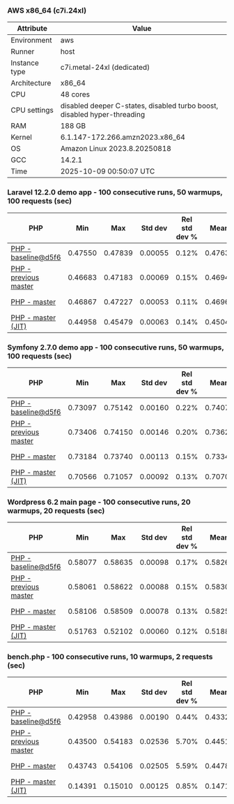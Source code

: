 ### AWS x86_64 (c7i.24xl)

|  Attribute    |     Value      |
|---------------|----------------|
| Environment   |aws|
| Runner        |host|
| Instance type |c7i.metal-24xl (dedicated)|
| Architecture  |x86_64
| CPU           |48 cores|
| CPU settings  |disabled deeper C-states, disabled turbo boost, disabled hyper-threading|
| RAM           |188 GB|
| Kernel        |6.1.147-172.266.amzn2023.x86_64|
| OS            |Amazon Linux 2023.8.20250818|
| GCC           |14.2.1|
| Time          |2025-10-09 00:50:07 UTC|

### Laravel 12.2.0 demo app - 100 consecutive runs, 50 warmups, 100 requests (sec)

|     PHP     |     Min     |     Max     |    Std dev   | Rel std dev % |  Mean  | Mean diff % |   Median   | Median diff % |   Skew  | P-value |  Instr count  |     Memory    |
|-------------|-------------|-------------|--------------|---------------|--------|-------------|------------|---------------|---------|---------|---------------|---------------|
|[PHP - baseline@d5f6](https://github.com/php/php-src/commit/d5f6e56610)|0.47550|0.47839|0.00055|0.12%|0.47638|0.00%|0.47625|0.00%|1.362|0.999|180947073|43.67 MB|
|[PHP - previous master](https://github.com/php/php-src/commit/f905950ba5)|0.46683|0.47183|0.00069|0.15%|0.46944|-1.46%|0.46938|-1.44%|0.192|0.000|176327951|44.31 MB|
|[PHP - master](https://github.com/php/php-src/commit/baa5319632)|0.46867|0.47227|0.00053|0.11%|0.46967|-1.41%|0.46963|-1.39%|1.622|0.000|176400835|44.31 MB|
|[PHP - master (JIT)](https://github.com/php/php-src/commit/baa5319632)|0.44958|0.45479|0.00063|0.14%|0.45044|-5.45%|0.45034|-5.44%|3.644|0.000|147879870|53.45 MB|

### Symfony 2.7.0 demo app - 100 consecutive runs, 50 warmups, 100 requests (sec)

|     PHP     |     Min     |     Max     |    Std dev   | Rel std dev % |  Mean  | Mean diff % |   Median   | Median diff % |   Skew  | P-value |  Instr count  |     Memory    |
|-------------|-------------|-------------|--------------|---------------|--------|-------------|------------|---------------|---------|---------|---------------|---------------|
|[PHP - baseline@d5f6](https://github.com/php/php-src/commit/d5f6e56610)|0.73097|0.75142|0.00160|0.22%|0.74072|0.00%|0.74063|0.00%|0.780|0.999|291620724|40.27 MB|
|[PHP - previous master](https://github.com/php/php-src/commit/f905950ba5)|0.73406|0.74150|0.00146|0.20%|0.73620|-0.61%|0.73576|-0.66%|1.595|0.000|287355527|40.53 MB|
|[PHP - master](https://github.com/php/php-src/commit/baa5319632)|0.73184|0.73740|0.00113|0.15%|0.73347|-0.98%|0.73324|-1.00%|1.269|0.000|287318308|40.56 MB|
|[PHP - master (JIT)](https://github.com/php/php-src/commit/baa5319632)|0.70566|0.71057|0.00092|0.13%|0.70706|-4.54%|0.70681|-4.57%|1.434|0.000|267677450|47.84 MB|

### Wordpress 6.2 main page - 100 consecutive runs, 20 warmups, 20 requests (sec)

|     PHP     |     Min     |     Max     |    Std dev   | Rel std dev % |  Mean  | Mean diff % |   Median   | Median diff % |   Skew  | P-value |  Instr count  |     Memory    |
|-------------|-------------|-------------|--------------|---------------|--------|-------------|------------|---------------|---------|---------|---------------|---------------|
|[PHP - baseline@d5f6](https://github.com/php/php-src/commit/d5f6e56610)|0.58077|0.58635|0.00098|0.17%|0.58269|0.00%|0.58256|0.00%|1.336|0.999|1123342377|43.79 MB|
|[PHP - previous master](https://github.com/php/php-src/commit/f905950ba5)|0.58061|0.58622|0.00088|0.15%|0.58306|0.06%|0.58294|0.07%|1.146|0.000|1120245609|44.13 MB|
|[PHP - master](https://github.com/php/php-src/commit/baa5319632)|0.58106|0.58509|0.00078|0.13%|0.58255|-0.02%|0.58240|-0.03%|0.844|0.399|1120210173|44.13 MB|
|[PHP - master (JIT)](https://github.com/php/php-src/commit/baa5319632)|0.51763|0.52102|0.00060|0.12%|0.51885|-10.96%|0.51878|-10.95%|1.094|0.000|866265709|61.55 MB|

### bench.php - 100 consecutive runs, 10 warmups, 2 requests (sec)

|     PHP     |     Min     |     Max     |    Std dev   | Rel std dev % |  Mean  | Mean diff % |   Median   | Median diff % |   Skew  | P-value |  Instr count  |     Memory    |
|-------------|-------------|-------------|--------------|---------------|--------|-------------|------------|---------------|---------|---------|---------------|---------------|
|[PHP - baseline@d5f6](https://github.com/php/php-src/commit/d5f6e56610)|0.42958|0.43986|0.00190|0.44%|0.43325|0.00%|0.43313|0.00%|0.586|0.999|2020638172|26.61 MB|
|[PHP - previous master](https://github.com/php/php-src/commit/f905950ba5)|0.43500|0.54183|0.02536|5.70%|0.44518|2.75%|0.43781|1.08%|3.177|0.000|2020595004|27.03 MB|
|[PHP - master](https://github.com/php/php-src/commit/baa5319632)|0.43743|0.54106|0.02505|5.59%|0.44781|3.36%|0.44047|1.69%|3.133|0.000|2020595081|27.02 MB|
|[PHP - master (JIT)](https://github.com/php/php-src/commit/baa5319632)|0.14391|0.15010|0.00125|0.85%|0.14718|-66.03%|0.14715|-66.03%|0.094|0.000|536613129|27.80 MB|

